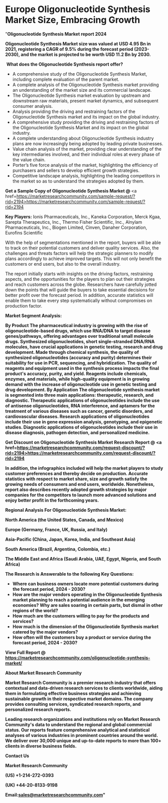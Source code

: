 # Europe Oligonucleotide Synthesis Market Size, Embracing Growth
"<strong>Oligonucleotide Synthesis Market report 2024</strong>

<strong>Oligonucleotide Synthesis Market size was valued at USD 4.95 Bn in 2021, registering a CAGR of 9.5% during the forecast period (2023-2030), and the market is projected to be worth USD 11.2 Bn by 2030.</strong>

 <strong><b>What does the Oligonucleotide Synthesis report offer?</b></strong>
<ul>
  <li>A comprehensive study of the Oligonucleotide Synthesis Market, including complete evaluation of the parent market.</li>
  <li>A complete analysis of the Oligonucleotide Synthesis market providing an understanding of the market size and its commercial landscape.</li>
  <li>The Oligonucleotide Synthesis market evaluation by upstream and downstream raw materials, present market dynamics, and subsequent consumer analysis.</li>
  <li>Analysis providing the driving and restraining factors of the Oligonucleotide Synthesis market and its impact on the global industry.</li>
  <li>A comprehensive study providing the driving and restraining factors of the Oligonucleotide Synthesis Market and its impact on the global industry.</li>
  <li>A complete understanding about Oligonucleotide Synthesis industry plans are now increasingly being adopted by leading private businesses.</li>
  <li>Value chain analysis of the market, providing clear understanding of the key intermediaries involved, and their individual roles at every phase of the value chain.</li>
  <li>Porter’s five force analysis of the market, highlighting the efficiency of purchasers and sellers to develop efficient growth strategies.</li>
  <li>Competitive landscape analysis, highlighting the leading competitors in the market so as to understand the strategies adopted by them.</li>
</ul>

<strong>Get a Sample Copy of Oligonucleotide Synthesis Market @ </strong><a href=https://marketresearchcommunity.com/sample-request/?rid=2194><u>https://marketresearchcommunity.com/sample-request/?rid=2194</u></a>

<strong>Key Players:</strong> 
Ionis Pharmaceuticals, Inc., Kaneka Corporation, Merck Kgaa, Sarepta Therapeutics, Inc., Thermo Fisher Scientific, Inc., Alnylam Pharmaceuticals, Inc., Biogen Limited, Cinven, Danaher Corporation, Eurofins Scientific

With the help of segmentations mentioned in the report, buyers will be able to track on their potential customers and deliver quality services. Also, the challenges and threats factors will help the strategic planners to modify plans accordingly to achieve improved targets. This will not only benefit the customers or end users, but also to the overall industry.

The report initially starts with insights on the driving factors, restraining aspects, and the opportunities for the players to plan out their strategies and reach customers across the globe. Researchers have carefully jotted down the points that will guide the buyers to take essential decisions for better profit over the forecast period. In addition, accurate statistics will enable them to take every step systematically without compromises on production factor.

<strong>Market Segment Analysis:</strong>


<strong><strong>By Product</strong></h4>
The pharmaceutical industry is growing with the rise of oligonucleotide-based drugs, which use RNA/DNA to target disease genes/pathways, offering advantages over traditional small molecule drugs. Synthesized oligonucleotides, short single-stranded DNA/RNA molecules, have crucial applications in genetic testing, research and drug development. Made through chemical synthesis, the quality of synthesized oligonucleotides (accuracy and purity) determines their suitability for use in PCR, sequencing, and hybridization. The quality of reagents and equipment used in the synthesis process impacts the final product's accuracy, purity, and yield. Reagents include chemicals, enzymes, and materials, while high-quality equipment is in growing demand with the increase of oligonucleotide use in genetic testing and drug development.
<strong><strong>By Application</strong></h4>
The oligonucleotide synthesis market is segmented into three main applications: therapeutic, research, and diagnostic. Therapeutic applications of oligonucleotides include the use of antisense oligonucleotides, RNA interference, and aptamers for the treatment of various diseases such as cancer, genetic disorders, and cardiovascular diseases. Research applications of oligonucleotides include their use in gene expression analysis, genotyping, and epigenetic studies. Diagnostic applications of oligonucleotides include their use in disease diagnosis, pathogen detection, and personalized medicine.

<strong>Get Discount on Oligonucleotide Synthesis Market Research Report @ </b></strong><a href=https://marketresearchcommunity.com/request-discount/?rid=2194><u>https://marketresearchcommunity.com/request-discount/?rid=2194</u></a>

In addition, the infographics included will help the market players to study customer preferences and thereby decide on production. Accurate statistics with respect to market share, size and growth satisfy the growing needs of consumers and end users, worldwide. Nonetheless, report also describes recently adopted growth strategies by major companies for the competitors to launch more advanced solutions and enjoy better profit in the forthcoming years.

<strong>Regional Analysis For Oligonucleotide Synthesis Market:</strong>

<strong>North America</strong> (the United States, Canada, and Mexico)

<strong>Europe</strong> (Germany, France, UK, Russia, and Italy)

<strong>Asia-Pacific</strong> (China, Japan, Korea, India, and Southeast Asia)

<strong>South America</strong> (Brazil, Argentina, Colombia, etc.)

<strong>The Middle East and Africa</strong> (Saudi Arabia, UAE, Egypt, Nigeria, and South Africa)

<strong>The Research is Answerable to the following Key Questions:</strong>
<ul>
 	<li>Where can business owners locate more potential customers during the forecast period, 2024 - 2030?</li>
 	<li>How are the major vendors operating in the Oligonucleotide Synthesis market planning to reach a potential audience in the emerging economies? Why are sales soaring in certain parts, but dismal in other regions of the world?</li>
 	<li>How much are the customers willing to pay for the products and services?</li>
 	<li>How much is the dimension of the Oligonucleotide Synthesis market catered by the major vendors?</li>
 	<li>How often will the customers buy a product or service during the forecast period, 2024 - 2030?</li>
</ul>

<strong>View Full Report @</strong> <a href=https://marketresearchcommunity.com/oligonucleotide-synthesis-market/>https://marketresearchcommunity.com/oligonucleotide-synthesis-market/</a>

<strong>About Market Research Community</strong>

Market Research Community is a premier research industry that offers contextual and data-driven research services to clients worldwide, aiding them in formulating effective business strategies and achieving sustainable growth in their respective market domains. The company provides consulting services, syndicated research reports, and personalized research reports.

Leading research organizations and institutions rely on Market Research Community's data to understand the regional and global commercial status. Our reports feature comprehensive analytical and statistical analyses of various industries in prominent countries around the world. We deliver over 30,000 unique and up-to-date reports to more than 100+ clients in diverse business fields.

<strong>Contact Us</strong>

<strong>Market Research Community</strong>

(US) +1-214-272-0393

(UK) +44-20-8133-9198

<strong>Email:</strong>sales@marketresearchcommunity.com"
